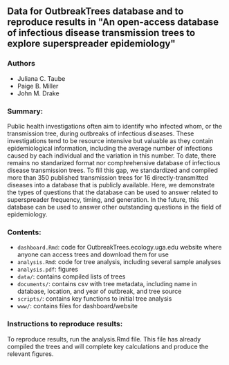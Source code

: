 ## Data for OutbreakTrees database and to reproduce results in "An open-access database of infectious disease transmission trees to explore superspreader epidemiology"

### Authors
* Juliana C. Taube
* Paige B. Miller
* John M. Drake

### Summary:
Public health investigations often aim to identify who infected whom, or the transmission tree, during outbreaks of infectious diseases. These investigations tend to be resource intensive but valuable as they contain epidemiological information, including the average number of infections caused by each individual and the variation in this number. To date, there remains no standarized format nor comphrehensive database of infectious disease transmission trees. To fill this gap, we standardized and compiled more than 350 published transmission trees for 16 directly-transmitted diseases into a database that is publicly available. Here, we demonstrate the types of questions that the database can be used to answer related to superspreader frequency, timing, and generation. In the future, this database can be used to answer other outstanding questions in the field of epidemiology.

### Contents:
* `dashboard.Rmd`: code for OutbreakTrees.ecology.uga.edu website where anyone can access trees and download them for use
* `analysis.Rmd`: code for tree analysis, including several sample analyses
* `analysis.pdf`: figures
* `data/`: contains compiled lists of trees
* `documents/`: contains csv with tree metadata, including name in database, location, and year of outbreak, and tree source
* `scripts/`: contains key functions to initial tree analysis
* `www/`: contains files for dashboard/website

### Instructions to reproduce results:
To reproduce results, run the analysis.Rmd file. This file has already compiled the trees and will complete key calculations and produce the relevant figures.
